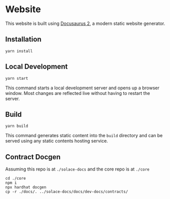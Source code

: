 # Website

This website is built using [Docusaurus 2](https://docusaurus.io/), a modern static website generator.

## Installation

```console
yarn install
```

## Local Development

```console
yarn start
```

This command starts a local development server and opens up a browser window. Most changes are reflected live without having to restart the server.

## Build

```console
yarn build
```

This command generates static content into the `build` directory and can be served using any static contents hosting service.

## Contract Docgen

Assuming this repo is at `./solace-docs` and the core repo is at `./core`

```console
cd ./core
npm i
npx hardhat docgen
cp -r ./docs/. ../solace-docs/docs/dev-docs/contracts/
```
